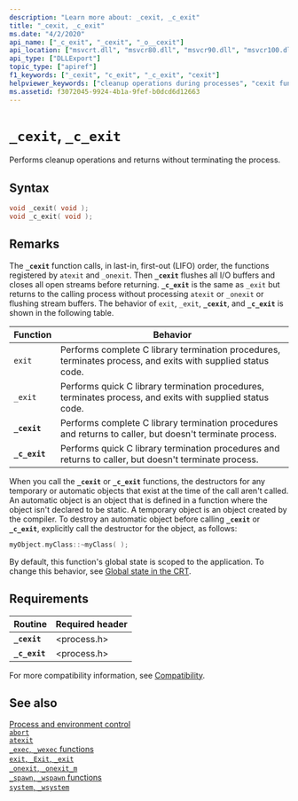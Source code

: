 ```yaml
---
description: "Learn more about: _cexit, _c_exit"
title: "_cexit, _c_exit"
ms.date: "4/2/2020"
api_name: ["_c_exit", "_cexit", "_o__cexit"]
api_location: ["msvcrt.dll", "msvcr80.dll", "msvcr90.dll", "msvcr100.dll", "msvcr100_clr0400.dll", "msvcr110.dll", "msvcr110_clr0400.dll", "msvcr120.dll", "msvcr120_clr0400.dll", "ucrtbase.dll", "api-ms-win-crt-runtime-l1-1-0.dll", "api-ms-win-crt-private-l1-1-0.dll"]
api_type: ["DLLExport"]
topic_type: ["apiref"]
f1_keywords: ["_cexit", "c_exit", "_c_exit", "cexit"]
helpviewer_keywords: ["cleanup operations during processes", "cexit function", "_c_exit function", "_cexit function", "c_exit function"]
ms.assetid: f3072045-9924-4b1a-9fef-b0dcd6d12663
---
```

# `_cexit`, `_c_exit`

Performs cleanup operations and returns without terminating the process.

## Syntax

```C
void _cexit( void );
void _c_exit( void );
```

## Remarks

The **`_cexit`** function calls, in last-in, first-out (LIFO) order, the functions registered by `atexit` and `_onexit`. Then **`_cexit`** flushes all I/O buffers and closes all open streams before returning. **`_c_exit`** is the same as `_exit` but returns to the calling process without processing `atexit` or `_onexit` or flushing stream buffers. The behavior of `exit`, `_exit`, **`_cexit`**, and **`_c_exit`** is shown in the following table.

|Function|Behavior|
|--------------|--------------|
|`exit`|Performs complete C library termination procedures, terminates process, and exits with supplied status code.|
|`_exit`|Performs quick C library termination procedures, terminates process, and exits with supplied status code.|
|**`_cexit`**|Performs complete C library termination procedures and returns to caller, but doesn't terminate process.|
|**`_c_exit`**|Performs quick C library termination procedures and returns to caller, but doesn't terminate process.|

When you call the **`_cexit`** or **`_c_exit`** functions, the destructors for any temporary or automatic objects that exist at the time of the call aren't called. An automatic object is an object that is defined in a function where the object isn't declared to be static. A temporary object is an object created by the compiler. To destroy an automatic object before calling **`_cexit`** or **`_c_exit`**, explicitly call the destructor for the object, as follows:

```cpp
myObject.myClass::~myClass( );
```

By default, this function's global state is scoped to the application. To change this behavior, see [Global state in the CRT](../global-state.md).

## Requirements

|Routine|Required header|
|-------------|---------------------|
|**`_cexit`**|\<process.h>|
|**`_c_exit`**|\<process.h>|

For more compatibility information, see [Compatibility](../compatibility.md).

## See also

[Process and environment control](../process-and-environment-control.md)\
[`abort`](abort.md)\
[`atexit`](atexit.md)\
[`_exec`, `_wexec` functions](../exec-wexec-functions.md)\
[`exit`, `_Exit`, `_exit`](exit-exit-exit.md)\
[`_onexit`, `_onexit_m`](onexit-onexit-m.md)\
[`_spawn`, `_wspawn` functions](../spawn-wspawn-functions.md)\
[`system`, `_wsystem`](system-wsystem.md)
